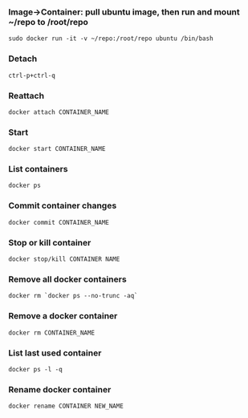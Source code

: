 ### Image->Container: pull ubuntu image, then run and mount ~/repo to /root/repo

`sudo docker run -it -v ~/repo:/root/repo ubuntu /bin/bash`

### Detach

`ctrl-p+ctrl-q`

### Reattach

`docker attach CONTAINER_NAME`

### Start

`docker start CONTAINER_NAME`

### List containers

`docker ps`

### Commit container changes

`docker commit CONTAINER_NAME`

### Stop or kill container

``docker stop/kill CONTAINER NAME``

### Remove all docker containers

``docker rm `docker ps --no-trunc -aq` ``

### Remove a docker container

``docker rm CONTAINER_NAME``

### List last used container

``docker ps -l -q``

### Rename docker container
``docker rename CONTAINER NEW_NAME``
